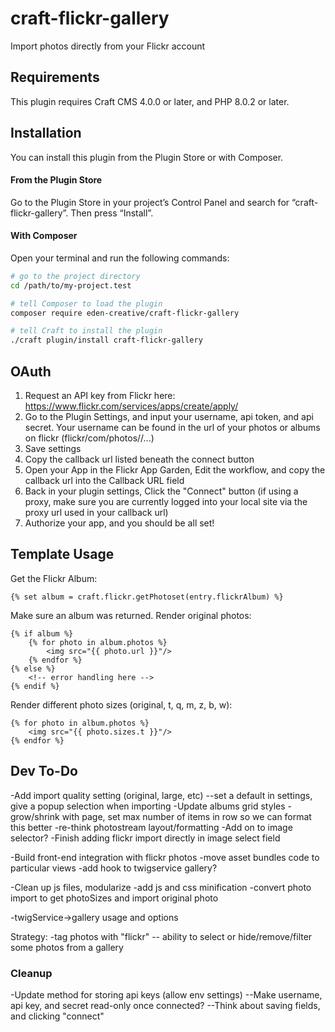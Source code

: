 # craft-flickr-gallery

Import photos directly from your Flickr account

## Requirements

This plugin requires Craft CMS 4.0.0 or later, and PHP 8.0.2 or later.

## Installation

You can install this plugin from the Plugin Store or with Composer.

#### From the Plugin Store

Go to the Plugin Store in your project’s Control Panel and search for “craft-flickr-gallery”. Then press “Install”.

#### With Composer

Open your terminal and run the following commands:

```bash
# go to the project directory
cd /path/to/my-project.test

# tell Composer to load the plugin
composer require eden-creative/craft-flickr-gallery

# tell Craft to install the plugin
./craft plugin/install craft-flickr-gallery
```


## OAuth
1. Request an API key from Flickr here: https://www.flickr.com/services/apps/create/apply/
2. Go to the Plugin Settings, and input your username, api token, and api secret.
    Your username can be found in the url of your photos or albums on flickr (flickr/com/photos/<username>/...)
3. Save settings
4. Copy the callback url listed beneath the connect button
5. Open your App in the Flickr App Garden, Edit the workflow, and copy the callback url into the Callback URL field
6. Back in your plugin settings, Click the "Connect" button (if using a proxy, make sure you are currently logged into your local site via the proxy url used in your callback url)
7. Authorize your app, and you should be all set!





## Template Usage
Get the Flickr Album:

```
{% set album = craft.flickr.getPhotoset(entry.flickrAlbum) %}
```

Make sure an album was returned. Render original photos:

```
{% if album %}
    {% for photo in album.photos %}
        <img src="{{ photo.url }}"/>
    {% endfor %}
{% else %}
    <!-- error handling here -->
{% endif %}
```

Render different photo sizes (original, t, q, m, z, b, w):

```
{% for photo in album.photos %}
    <img src="{{ photo.sizes.t }}"/>
{% endfor %}
```

## Dev To-Do
-Add import quality setting (original, large, etc)
--set a default in settings, give a popup selection when importing
-Update albums grid styles - grow/shrink with page, set max number of items in row so we can format this better
-re-think photostream layout/formatting
-Add on to image selector?
-Finish adding flickr import directly in image select field

-Build front-end integration with flickr photos
-move asset bundles code to particular views
-add hook to twigservice gallery?

-Clean up js files, modularize
-add js and css minification
-convert photo import to get photoSizes and import original photo

<!-- DOCUMENT -->
-twigService->gallery usage and options


Strategy:
-tag photos with "flickr"
-- ability to select or hide/remove/filter some photos from a gallery

### Cleanup

-Update method for storing api keys (allow env settings)
--Make username, api key, and secret read-only once connected?
--Think about saving fields, and clicking "connect"